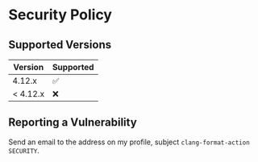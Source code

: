 # Security Policy

## Supported Versions

| Version  | Supported          |
|----------|--------------------|
| 4.12.x   | :white_check_mark: |
| < 4.12.x | :x:                |

## Reporting a Vulnerability

Send an email to the address on my profile, subject `clang-format-action SECURITY`.

